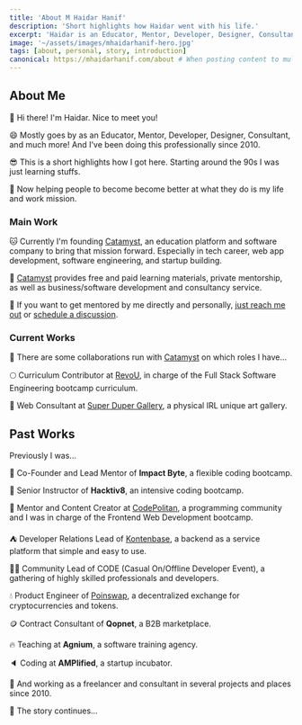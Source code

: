```yaml
---
title: 'About M Haidar Hanif'
description: 'Short highlights how Haidar went with his life.'
excerpt: 'Haidar is an Educator, Mentor, Developer, Designer, Consultant. Currently working on Catamyst and with CodePolitan, RevoU, Kontenbase, Poinswap, High Skill Masters, and Casual On/Offline Developer Event. Was also at Impact Byte, Hacktiv8, and so on...'
image: '~/assets/images/mhaidarhanif-hero.jpg'
tags: [about, personal, story, introduction]
canonical: https://mhaidarhanif.com/about # When posting content to multiple platforms at the same time (such as this website and Medium) and want to specify the ultimate authority. Remove it to automatically generate canonical
---
```


## About Me

👋 Hi there! I'm Haidar. Nice to meet you!

😄 Mostly goes by as an Educator, Mentor, Developer, Designer, Consultant, and much more! And I've been doing this professionally since 2010.

😎 This is a short highlights how I got here. Starting around the 90s I was just learning stuffs.

🧊 Now helping people to become become better at what they do is my life and work mission.

### Main Work

🐱 Currently I'm founding [Catamyst](https://catamyst.com), an education platform and software company to bring that mission forward. Especially in tech career, web app development, software engineering, and startup building.

🐯 [Catamyst](https://catamyst.com) provides free and paid learning materials, private mentorship, as well as business/software development and consultancy service.

🦁 If you want to get mentored by me directly and personally, [just reach me out](https://t.me/mhaidarhanif) or [schedule a discussion](https://a.catamyst.com/haidar-discuss).

### Current Works

💼 There are some collaborations run with [Catamyst](https://catamyst.com) on which roles I have...

🌕 Curriculum Contributor at [RevoU](https://revou.co/software-engineering), in charge of the Full Stack Software Engineering bootcamp curriculum.

🎨 Web Consultant at [Super Duper Gallery](https://superdupergallery.com), a physical IRL unique art gallery.

## Past Works

Previously I was...

🐲 Co-Founder and Lead Mentor of **Impact Byte**, a flexible coding bootcamp.

🦊 Senior Instructor of **Hacktiv8**, an intensive coding bootcamp.

💠 Mentor and Content Creator at [CodePolitan](https://codepolitan.com), a programming community and I was in charge of the Frontend Web Development bootcamp.

⛺ Developer Relations Lead of [Kontenbase](https://kontenbase.com), a backend as a service platform that simple and easy to use.

🧑‍💻 Community Lead of CODE (Casual On/Offline Developer Event), a gathering of highly skilled professionals and developers.

💧 Product Engineer of [Poinswap](https://poinswap), a decentralized exchange for cryptocurrencies and tokens.

🪙 Contract Consultant of **Qopnet**, a B2B marketplace.

🔥 Teaching at **Agnium**, a software training agency.

🔈 Coding at **AMPlified**, a startup incubator.

🍜 And working as a freelancer and consultant in several projects and places since 2010.

🍵 The story continues...
